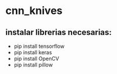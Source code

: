 # cnn_knives
## instalar librerias necesarias:
- pip install tensorflow
- pip install keras
- pip install OpenCV
- pip install pillow
